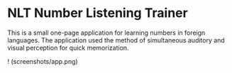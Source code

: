 # NLT Number Listening Trainer
This is a small one-page application for learning numbers in foreign languages. 
The application used the method of simultaneous auditory and visual perception for quick memorization.


! (screenshots/app.png)